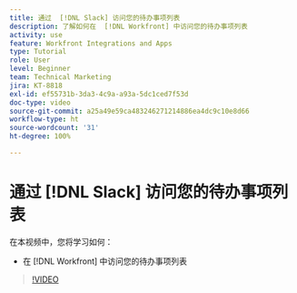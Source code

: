```yaml
---
title: 通过  [!DNL Slack] 访问您的待办事项列表
description: 了解如何在  [!DNL Workfront] 中访问您的待办事项列表
activity: use
feature: Workfront Integrations and Apps
type: Tutorial
role: User
level: Beginner
team: Technical Marketing
jira: KT-8818
exl-id: ef55731b-3da3-4c9a-a93a-5dc1ced7f53d
doc-type: video
source-git-commit: a25a49e59ca483246271214886ea4dc9c10e8d66
workflow-type: ht
source-wordcount: '31'
ht-degree: 100%

---
```


# 通过 [!DNL Slack] 访问您的待办事项列表

在本视频中，您将学习如何：

* 在 [!DNL Workfront] 中访问您的待办事项列表

>[!VIDEO](https://video.tv.adobe.com/v/335118/?quality=12&learn=on)
